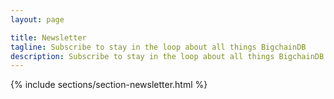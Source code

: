 ```yaml
---
layout: page

title: Newsletter
tagline: Subscribe to stay in the loop about all things BigchainDB
description: Subscribe to stay in the loop about all things BigchainDB
---
```


{% include sections/section-newsletter.html %}
